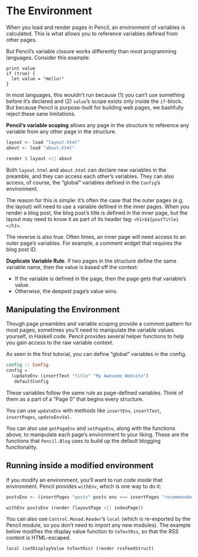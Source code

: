 # The Environment

When you load and render pages in Pencil, an environment of variables is calculated. This is what allows you to reference variables defined from other pages.

But Pencil’s variable closure works differently than most programming languages. Consider this example:

```
print value
if (true) {
  let value = "Hello!"
}
```

In most languages, this wouldn’t run because (1) you can’t use something before it’s declared and (2) `value`’s scope exists only inside the `if`-block. But because Pencil is purpose-built for building web pages, we bashfully reject these sane limitations.

**Pencil’s variable scoping** allows any page in the structure to reference any variable from any other page in the structure.

```Haskell
layout <- load "layout.html"
about <- load "about.html"

render $ layout <|| about
```

Both `layout.html` and `about.html` can declare new variables in the preamble, and they can access each other’s variables. They can also access, of course, the “global” variables defined in the `Config`’s environment.

The reason for this is simple: it’s often the case that the outer pages (e.g. the layout) will need to use a variable defined in the inner pages. When you render a blog post, the blog post’s title is defined in the inner page, but the layout may need to know it as part of its header tag: `<h1>$${postTitle}</h1>`.

The reverse is also true. Often times, an inner page will need access to an outer page’s variables. For example, a comment widget that requires the blog post ID.

**Duplicate Variable Rule**. If two pages in the structure define the same variable name, then the value is based off the context:

- If the variable is defined in the page, then the page gets that variable’s value.
- Otherwise, the deepest page’s value wins.

## Manipulating the Environment

Though page preambles and variable scoping provide a common pattern for most pages, sometimes you’ll need to manipulate the variable values yourself, in Haskell code. Pencil provides several helper functions to help you gain access to the raw variable context.

As seen in the first tutorial, you can define “global” variables in the config.

```haskell
config :: Config
config =
  (updateEnv (insertText "title" "My Awesome Website")
   defaultConfig
```

These variables follow the same rule as page-defined variables. Think of them as a part of a “Page 0” that begins every structure.

You can use `updateEnv` with methods like `insertEnv`, `insertText`, `insertPages`, `updateEnvVal`.

You can also use `getPageEnv` and `setPageEnv`, along with the functions above, to manipulate each page’s environment to your liking. These are the functions that `Pencil.Blog` uses to build up the default blogging functionality.

## Running inside a modified environment

If you modify an environment, you’ll want to run code _inside_ that environment. Pencil provides `withEnv`, which is one way to do it:

```haskell
postsEnv <- (insertPages "posts" posts env >>= insertPages "recommendedPosts" recommendedPosts)

withEnv postsEnv (render (layoutPage <|| indexPage))
```

You can also use `Control.Monad.Reader`’s `local` (which is re-exported by the Pencil module, so you don’t need to import any new modules). The example below modifies the display value function to `toTextRss`, so that the RSS content is HTML-escaped.

```haskell
local (setDisplayValue toTextRss) (render rssFeedStruct)
```
